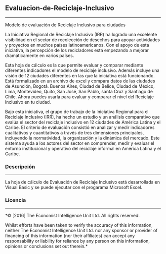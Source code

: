 ## Evaluacion-de-Reciclaje-Inclusivo
---
Modelo de evaluación de Reciclaje Inclusivo para ciudades

La Iniciativa Regional de Reciclaje Inclusivo (IRR) ha logrado una excelente visibilidad en el sector de recolección de desechos para apoyar actividades y proyectos en muchos países latinoamericanos. Con el apoyo de esta iniciativa, la percepción de los recicladores está empezando a mejorar dramáticamente en varios países.

Esta hoja de cálculo es la que permite evaluar y comparar mediante diferentes indicadores el modelo de reciclaje inclusivo. Además incluye una visión de 12 ciudades diferentes en las que la iniciativa está funcionando. Está formalizado en un archivo de excel y compara datos de las ciudades de Asunción, Bogotá. Buenos Aires, Ciudad de Belice, Ciudad de México, Lima, Montevideo, Quito, San José, San Pablo, santa Cruz y Santiago de Chile. Ahora puedes usarla para evaluar y comparar el nivel del Reciclaje Inclusivo en tu ciudad.

Bajo esta iniciativa, el grupo de trabajo de la Iniciativa Regional para el Reciclaje Inclusivo (IRR), ha hecho un estudio y un análisis comparativo que evalúa el sector del reciclaje inclusivo en 12 ciudades de América Latina y el Caribe. El criterio de evaluación consistió en analizar y medir indicadores cualitativos y cuantitativos a través de tres dimensiones principales, incluyendo la normatividad, la organización y la dinámica del mercado. Este sistema ayuda a los actores del sector en comprender, medir y evaluar el entorno institucional y operativo del reciclaje informal en América Latina y el Caribe.

### Descripción
---
La hoja de cálculo de Evaluación de Reciclaje Inclusivo está desarrollada en Visual Basic y se puede ejecutar con el progarama Microsoft Excel.  

### Licencia
---
*© [2016] The Economist Intelligence Unit Ltd. All rights reserved.

Whilst efforts have been taken to verify the accuracy of this information, neither The Economist Intelligence Unit Ltd. nor any sponsor or provider of financing of this information (nor their affiliates) can accept any responsability or liability for reliance by any person on this information, opinions or conclusions set out therein.*
